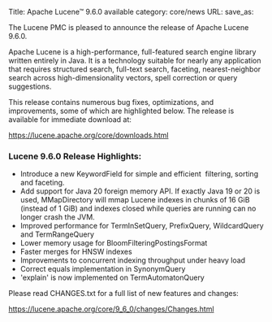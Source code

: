 Title: Apache Lucene™ 9.6.0 available
category: core/news
URL:
save_as:

The Lucene PMC is pleased to announce the release of Apache Lucene 9.6.0.

Apache Lucene is a high-performance, full-featured search engine library written entirely in Java. It is a technology suitable for nearly any application that requires structured search, full-text search, faceting, nearest-neighbor search across high-dimensionality vectors, spell correction or query suggestions.

This release contains numerous bug fixes, optimizations, and improvements, some of which are highlighted below. The release is available for immediate download at:

  <https://lucene.apache.org/core/downloads.html>

### Lucene 9.6.0 Release Highlights:

* Introduce a new KeywordField for simple and efficient  filtering, sorting and faceting.
* Add support for Java 20 foreign memory API. If exactly Java 19 or 20 is used, MMapDirectory will mmap Lucene indexes in chunks of 16 GiB (instead of 1 GiB) and indexes closed while queries are running can no longer crash the JVM.
* Improved performance for TermInSetQuery, PrefixQuery, WildcardQuery and TermRangeQuery
* Lower memory usage for BloomFilteringPostingsFormat
* Faster merges for HNSW indexes
* Improvements to concurrent indexing throughput under heavy load
* Correct equals implementation in SynonymQuery
* 'explain' is now implemented on TermAutomatonQuery

Please read CHANGES.txt for a full list of new features and changes:

  <https://lucene.apache.org/core/9_6_0/changes/Changes.html>